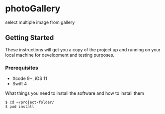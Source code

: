 # photoGallery

select multiple image from gallery

## Getting Started

These instructions will get you a copy of the project up and running on your local machine for development and testing purposes.

### Prerequisites
- Xcode 9+, iOS 11
- Swift 4

What things you need to install the software and how to install them

```
$ cd ~/project-folder/
$ pod install
```
